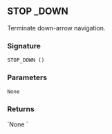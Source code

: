 ## STOP \_DOWN

Terminate down-arrow navigation.


### Signature

`STOP_DOWN ()`


### Parameters

`None`


### Returns

\`None
\`